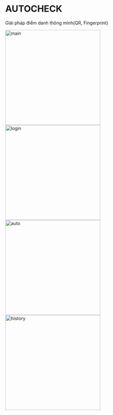 # AUTOCHECK
Giải pháp điểm danh thông minh(QR, Fingerprint)

<img src="https://github.com/nyattonguyen/autocheck/assets/99775345/d435326a-4e71-480c-9708-7db6b7b40081" alt="main" width="300">
<img src="https://github.com/nyattonguyen/autocheck/assets/99775345/56947c87-3661-4293-aff4-59b68a632ac0" alt="login" width="300" >
<img src="https://github.com/nyattonguyen/autocheck/assets/99775345/019f7bb7-4f20-4180-bfe8-18fe96e1505d" alt="auto" width="300" >
<img src="https://github.com/nyattonguyen/autocheck/assets/99775345/d10d2de9-5502-45f9-966b-abe1cc1642b7" alt="history" width="300" >

